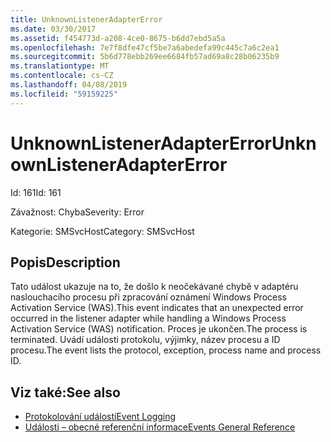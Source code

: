 ```yaml
---
title: UnknownListenerAdapterError
ms.date: 03/30/2017
ms.assetid: f454773d-a208-4ce0-8675-b6dd7ebd5a5a
ms.openlocfilehash: 7e7f8dfe47cf5be7a6abedefa99c445c7a6c2ea1
ms.sourcegitcommit: 5b6d778ebb269ee6684fb57ad69a8c28b06235b9
ms.translationtype: MT
ms.contentlocale: cs-CZ
ms.lasthandoff: 04/08/2019
ms.locfileid: "59159225"
---
```

# <a name="unknownlisteneradaptererror"></a><span data-ttu-id="57678-102">UnknownListenerAdapterError</span><span class="sxs-lookup"><span data-stu-id="57678-102">UnknownListenerAdapterError</span></span>
<span data-ttu-id="57678-103">Id: 161</span><span class="sxs-lookup"><span data-stu-id="57678-103">Id: 161</span></span>  
  
 <span data-ttu-id="57678-104">Závažnost: Chyba</span><span class="sxs-lookup"><span data-stu-id="57678-104">Severity: Error</span></span>  
  
 <span data-ttu-id="57678-105">Kategorie: SMSvcHost</span><span class="sxs-lookup"><span data-stu-id="57678-105">Category: SMSvcHost</span></span>  
  
## <a name="description"></a><span data-ttu-id="57678-106">Popis</span><span class="sxs-lookup"><span data-stu-id="57678-106">Description</span></span>  
 <span data-ttu-id="57678-107">Tato událost ukazuje na to, že došlo k neočekávané chybě v adaptéru naslouchacího procesu při zpracování oznámení Windows Process Activation Service (WAS).</span><span class="sxs-lookup"><span data-stu-id="57678-107">This event indicates that an unexpected error occurred in the listener adapter while handling a Windows Process Activation Service (WAS) notification.</span></span> <span data-ttu-id="57678-108">Proces je ukončen.</span><span class="sxs-lookup"><span data-stu-id="57678-108">The process is terminated.</span></span> <span data-ttu-id="57678-109">Uvádí události protokolu, výjimky, název procesu a ID procesu.</span><span class="sxs-lookup"><span data-stu-id="57678-109">The event lists the protocol, exception, process name and process ID.</span></span>  
  
## <a name="see-also"></a><span data-ttu-id="57678-110">Viz také:</span><span class="sxs-lookup"><span data-stu-id="57678-110">See also</span></span>

- [<span data-ttu-id="57678-111">Protokolování událostí</span><span class="sxs-lookup"><span data-stu-id="57678-111">Event Logging</span></span>](../../../../../docs/framework/wcf/diagnostics/event-logging/index.md)
- [<span data-ttu-id="57678-112">Události – obecné referenční informace</span><span class="sxs-lookup"><span data-stu-id="57678-112">Events General Reference</span></span>](../../../../../docs/framework/wcf/diagnostics/event-logging/events-general-reference.md)
